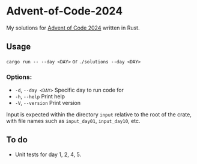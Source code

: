 # Advent-of-Code-2024
My solutions for [Advent of Code 2024](https://adventofcode.com/2024) written in Rust.

## Usage
`cargo run -- --day <DAY>` or `./solutions --day <DAY>`

### Options:
+  `-d`, `--day <DAY>`  Specific day to run code for
+  `-h`, `--help`       Print help
+  `-V`, `--version`    Print version

Input is expected within the directory `input` relative to the root of the crate, with file names such as
`input_day01`, `input_day10`, etc.

## To do
+ Unit tests for day 1, 2, 4, 5.
